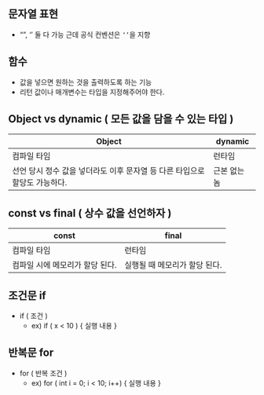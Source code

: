 ## 문자열 표현

- “”, ‘’ 둘 다 가능 근데 공식 컨벤션은 `‘’`을 지향

## 함수

- 값을 넣으면 원하는 것을 출력하도록 하는 기능
- 리턴 값이나 매개변수는 타입을 지정해주어야 한다.

## Object vs dynamic ( 모든 값을 담을 수 있는 타입 )

| Object | dynamic |
| --- | --- |
| 컴파일 타임 | 런타임 |
| 선언 당시 정수 값을 넣더라도 이후 문자열 등 다른 타입으로 할당도 가능하다. | 근본 없는 놈 |

## const vs final ( 상수 값을 선언하자 )

| const  | final |
| --- | --- |
| 컴파일 타임 | 런타임 |
| 컴파일 시에 메모리가 할당 된다. | 실행될 때 메모리가 할당 된다. |

## 조건문 if

- if ( 조건 )
    - ex) if ( x < 10 ) { 실행 내용 }

## 반복문 for

- for ( 반복 조건 )
    - ex) for ( int i = 0; i < 10; i++) { 실행 내용 }